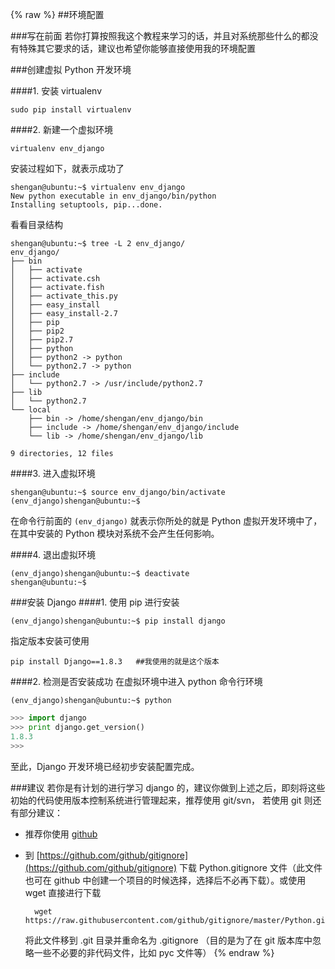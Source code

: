 {% raw %}
##环境配置

###写在前面
若你打算按照我这个教程来学习的话，并且对系统那些什么的都没有特殊其它要求的话，建议也希望你能够直接使用我的环境配置


###创建虚拟 Python 开发环境

####1. 安装 virtualenv
```shell
sudo pip install virtualenv
```

####2. 新建一个虚拟环境
```shell
virtualenv env_django
```
安装过程如下，就表示成功了
```shell
shengan@ubuntu:~$ virtualenv env_django
New python executable in env_django/bin/python
Installing setuptools, pip...done.
```
看看目录结构
```shell
shengan@ubuntu:~$ tree -L 2 env_django/
env_django/
├── bin
│   ├── activate
│   ├── activate.csh
│   ├── activate.fish
│   ├── activate_this.py
│   ├── easy_install
│   ├── easy_install-2.7
│   ├── pip
│   ├── pip2
│   ├── pip2.7
│   ├── python
│   ├── python2 -> python
│   └── python2.7 -> python
├── include
│   └── python2.7 -> /usr/include/python2.7
├── lib
│   └── python2.7
└── local
    ├── bin -> /home/shengan/env_django/bin
    ├── include -> /home/shengan/env_django/include
    └── lib -> /home/shengan/env_django/lib

9 directories, 12 files
```

####3. 进入虚拟环境
```shell
shengan@ubuntu:~$ source env_django/bin/activate
(env_django)shengan@ubuntu:~$ 
```
在命令行前面的 `(env_django)` 就表示你所处的就是 Python 虚拟开发环境中了，在其中安装的 Python 模块对系统不会产生任何影响。

####4. 退出虚拟环境
```shell
(env_django)shengan@ubuntu:~$ deactivate 
shengan@ubuntu:~$ 
```

###安装 Django
####1. 使用 pip 进行安装
```shell
(env_django)shengan@ubuntu:~$ pip install django
```
指定版本安装可使用
```shell
pip install Django==1.8.3	##我使用的就是这个版本
```
####2. 检测是否安装成功
在虚拟环境中进入 python 命令行环境
```shell
(env_django)shengan@ubuntu:~$ python
```
```python
>>> import django
>>> print django.get_version()
1.8.3
>>> 
```

至此，Django 开发环境已经初步安装配置完成。


###建议
若你是有计划的进行学习 django 的，建议你做到上述之后，即刻将这些初始的代码使用版本控制系统进行管理起来，推荐使用 git/svn，
若使用 git 则还有部分建议：

* 推荐你使用 [github](https://github.com/)
* 到 [https://github.com/github/gitignore](https://github.com/github/gitignore) 下载 Python.gitignore 文件（此文件也可在 github 中创建一个项目的时候选择，选择后不必再下载）。或使用 wget 直接进行下载

		wget https://raw.githubusercontent.com/github/gitignore/master/Python.gitignore

	将此文件移到 .git 目录并重命名为 .gitignore  （目的是为了在 git 版本库中忽略一些不必要的非代码文件，比如 pyc 文件等）
{% endraw %}
